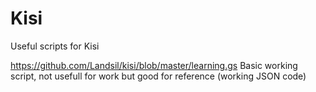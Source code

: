 # Kisi
Useful scripts for Kisi

https://github.com/Landsil/kisi/blob/master/learning.gs
Basic working script, not usefull for work but good for reference (working JSON code)
